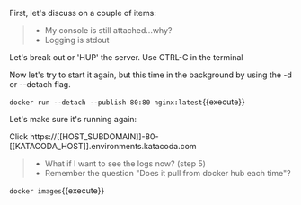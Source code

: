 First, let's discuss on a couple of items:

> - My console is still attached...why?
> - Logging is stdout

Let's break out or 'HUP' the server. Use CTRL-C in the terminal

Now let's try to start it again, but this time in the background
by using the -d or --detach flag.

 `docker run --detach --publish 80:80 nginx:latest`{{execute}}

Let's make sure it's running again:

Click https://[[HOST_SUBDOMAIN]]-80-[[KATACODA_HOST]].environments.katacoda.com

> - What if I want to see the logs now? (step 5)
> - Remember the question "Does it pull from docker hub each time"? 

``docker images``{{execute}}
